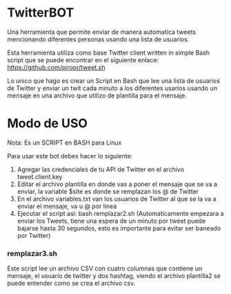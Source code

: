# TwitterBOT
Una herramienta que permite enviar de manera automatica tweets mencionando diferentes personas usando una lista de usuarios.


Esta herramienta utiliza como base Twitter client written in simple Bash script que se puede encontrar en el siguiente enlace:
https://github.com/piroor/tweet.sh

Lo unico que hago es crear un Script en Bash que lee una lista de usuarios de Twitter y enviar un twit cada minuto a los diferentes usarios usando un mensaje en una archivo que utilizo de plantilla para el mensaje.

# Modo de USO

Nota: Es un SCRIPT en BASH para Linux

Para usar este bot debes hacer lo siguiente:

1. Agregar las credenciales de tu API de Twitter en el archivo tweet.client.key
1. Editar el archivo plantilla en donde vas a poner el mensaje que se va a enviar, la variable $site es donde se remplazan los @ de Twitter
1. En el archivo variables.txt van los usuarios de Twitter al que se la va a enviar el mensaje, va u @ por linea
1. Ejecutar el script asi: bash remplazar2.sh (Automaticamente empezara a enviar los Tweets, tiene una espera de un minuto por tweet puede bajarse hasta 30 segundos, esto es importante para evitar ser baneado por Twitter)

### remplazar3.sh

Este script lee un archivo CSV con cuatro columnas que contiene un mensaje, el usuario de twitter y dos hashtag, viendo el archivo plantilla2 se puede entender como se crea el archivo csv.